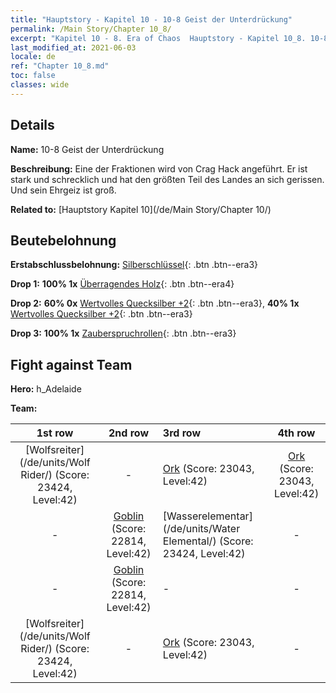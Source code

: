 ```yaml
---
title: "Hauptstory - Kapitel 10 - 10-8 Geist der Unterdrückung"
permalink: /Main Story/Chapter 10_8/
excerpt: "Kapitel 10 - 8. Era of Chaos  Hauptstory - Kapitel 10_8. 10-8 Geist der Unterdrückung"
last_modified_at: 2021-06-03
locale: de
ref: "Chapter 10_8.md"
toc: false
classes: wide
---
```


## Details

 **Name:** 10-8 Geist der Unterdrückung

 **Beschreibung:** Eine der Fraktionen wird von Crag Hack angeführt. Er ist stark und schrecklich und hat den größten Teil des Landes an sich gerissen. Und sein Ehrgeiz ist groß.

 **Related to:** [Hauptstory Kapitel 10](/de/Main Story/Chapter 10/)

## Beutebelohnung

 **Erstabschlussbelohnung:** [Silberschlüssel](/ItemsDE/con_693/){: .btn .btn--era3}

 **Drop 1:** **100% 1x** [Überragendes Holz](/ItemsDE/mat_34/){: .btn .btn--era4}

 **Drop 2:** **60% 0x** [Wertvolles Quecksilber +2](/ItemsDE/mat_28/){: .btn .btn--era3}, **40% 1x** [Wertvolles Quecksilber +2](/ItemsDE/mat_28/){: .btn .btn--era3}

 **Drop 3:** **100% 1x** [Zauberspruchrollen](/ItemsDE/con_694/){: .btn .btn--era3}


## Fight against Team
 **Hero:** h_Adelaide

 **Team:**


  | 1st row | 2nd row | 3rd row | 4th row |
  |:----:|:----:|:----|:----:|
  | [Wolfsreiter](/de/units/Wolf Rider/) (Score: 23424, Level:42)  | - | [Ork](/de/units/Orc/) (Score: 23043, Level:42)  | [Ork](/de/units/Orc/) (Score: 23043, Level:42)  |
  | - | [Goblin](/de/units/Goblin/) (Score: 22814, Level:42)  | [Wasserelementar](/de/units/Water Elemental/) (Score: 23424, Level:42)  | - |
  | - | [Goblin](/de/units/Goblin/) (Score: 22814, Level:42)  | - | - |
  | [Wolfsreiter](/de/units/Wolf Rider/) (Score: 23424, Level:42)  | - | [Ork](/de/units/Orc/) (Score: 23043, Level:42)  | - |


